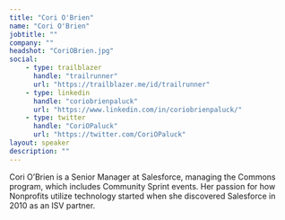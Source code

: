 ```yaml
---
title: "Cori O'Brien"
name: "Cori O'Brien"
jobtitle: ""
company: ""
headshot: "CoriOBrien.jpg"
social:
    - type: trailblazer
      handle: "trailrunner"
      url: "https://trailblazer.me/id/trailrunner"
    - type: linkedin
      handle: "coriobrienpaluck"
      url: "https://www.linkedin.com/in/coriobrienpaluck/"
    - type: twitter
      handle: "CoriOPaluck"
      url: "https://twitter.com/CoriOPaluck"
layout: speaker
description: ""
---
```


Cori O’Brien is a Senior Manager at Salesforce, managing the Commons program, which includes Community Sprint events. Her passion for how Nonprofits utilize technology started when she discovered Salesforce in 2010 as an ISV partner.
